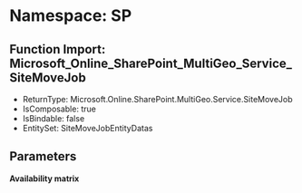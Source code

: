 # Namespace: SP

## Function Import: Microsoft_Online_SharePoint_MultiGeo_Service_SiteMoveJob

- ReturnType: Microsoft.Online.SharePoint.MultiGeo.Service.SiteMoveJob
- IsComposable: true
- IsBindable: false
- EntitySet: SiteMoveJobEntityDatas

## Parameters

**Availability matrix**

